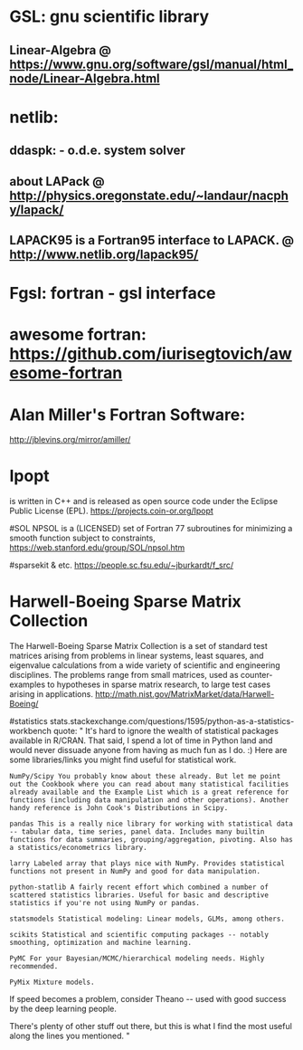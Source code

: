 # GSL: gnu scientific library

## Linear-Algebra @ https://www.gnu.org/software/gsl/manual/html_node/Linear-Algebra.html

# netlib: 

## ddaspk: - o.d.e. system solver

## about LAPack @ http://physics.oregonstate.edu/~landaur/nacphy/lapack/

## LAPACK95 is a Fortran95 interface to LAPACK. @ http://www.netlib.org/lapack95/

# Fgsl: fortran - gsl interface

# awesome fortran: https://github.com/iurisegtovich/awesome-fortran

# Alan Miller's Fortran Software:
http://jblevins.org/mirror/amiller/

# Ipopt
is written in C++ and is released as open source code under the Eclipse Public License (EPL).
https://projects.coin-or.org/Ipopt

#SOL
NPSOL is a (LICENSED) set of Fortran 77 subroutines for minimizing a smooth function subject to constraints,
https://web.stanford.edu/group/SOL/npsol.htm

#sparsekit & etc.
https://people.sc.fsu.edu/~jburkardt/f_src/

# Harwell-Boeing Sparse Matrix Collection
The Harwell-Boeing Sparse Matrix Collection is a set of standard test matrices arising from problems in linear systems, least squares, and eigenvalue calculations from a wide variety of scientific and engineering disciplines. The problems range from small matrices, used as counter-examples to hypotheses in sparse matrix research, to large test cases arising in applications.
http://math.nist.gov/MatrixMarket/data/Harwell-Boeing/

#statistics
stats.stackexchange.com/questions/1595/python-as-a-statistics-workbench
quote:
"
It's hard to ignore the wealth of statistical packages available in R/CRAN. That said, I spend a lot of time in Python land and would never dissuade anyone from having as much fun as I do. :) Here are some libraries/links you might find useful for statistical work.

    NumPy/Scipy You probably know about these already. But let me point out the Cookbook where you can read about many statistical facilities already available and the Example List which is a great reference for functions (including data manipulation and other operations). Another handy reference is John Cook's Distributions in Scipy.

    pandas This is a really nice library for working with statistical data -- tabular data, time series, panel data. Includes many builtin functions for data summaries, grouping/aggregation, pivoting. Also has a statistics/econometrics library.

    larry Labeled array that plays nice with NumPy. Provides statistical functions not present in NumPy and good for data manipulation.

    python-statlib A fairly recent effort which combined a number of scattered statistics libraries. Useful for basic and descriptive statistics if you're not using NumPy or pandas.

    statsmodels Statistical modeling: Linear models, GLMs, among others.

    scikits Statistical and scientific computing packages -- notably smoothing, optimization and machine learning.

    PyMC For your Bayesian/MCMC/hierarchical modeling needs. Highly recommended.

    PyMix Mixture models.

If speed becomes a problem, consider Theano -- used with good success by the deep learning people.

There's plenty of other stuff out there, but this is what I find the most useful along the lines you mentioned.
"
